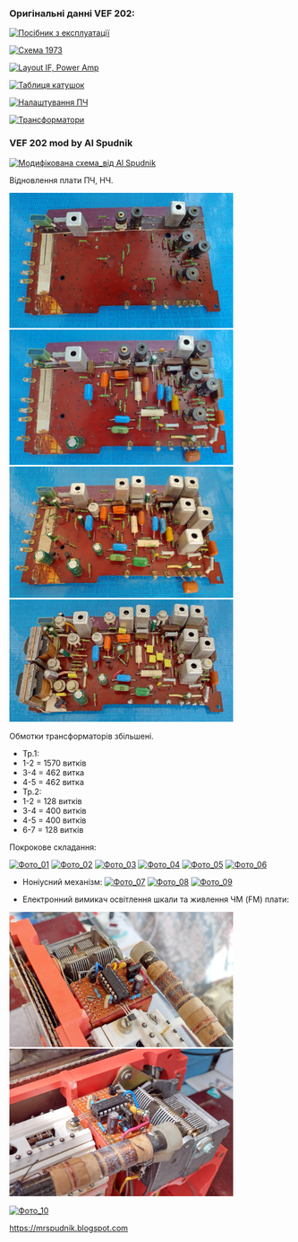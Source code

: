 ### Оригінальні данні VEF 202:

[![Посібник з експлуатації](https://img.shields.io/badge/Посібник%20з%20експлуатації-white.svg )](https://raw.githubusercontent.com/AlSpudnik/VEF-202-mod-by-Al-Spudnik/main/IMG_20230224_120251051.png)

[![Схема 1973](https://img.shields.io/badge/Схема_1973-red.svg )](https://raw.githubusercontent.com/AlSpudnik/VEF-202-mod-by-Al-Spudnik/main/vef202original_scheme.png)

[![Layout IF, Power Amp](https://img.shields.io/badge/Layout-IF,_Power_Amp-orange.svg )](https://raw.githubusercontent.com/AlSpudnik/VEF-202-mod-by-Al-Spudnik/main/vef_layout.jpg)

[![Таблиця катушок](https://img.shields.io/badge/Таблиця_катушок-blue.svg )](https://photos.app.goo.gl/kkhYgLVB2DS3a5Cb8)

[![Налаштування ПЧ](https://img.shields.io/badge/Налаштування_ПЧ-orange.svg )](https://github.com/AlSpudnik/VEF-202-mod-by-Al-Spudnik/blob/main/%D0%9F%D0%BB%D0%B0%D1%82%D0%B0_%D0%9F%D0%A7/%D0%86%D0%BD%D1%84%D0%BE_%D0%BF%D0%BE_%D0%9F%D0%A7.md)

[![Трансформатори](https://img.shields.io/badge/Трансформатори-green.svg )](https://photos.app.goo.gl/AWSZ3xRsBbch4FGx8)


### VEF 202 mod by Al Spudnik

[![Модифікована схема_від Al Spudnik](https://img.shields.io/badge/Модифікована_схема_від-Al_Spudnik-orange.svg )](https://raw.githubusercontent.com/AlSpudnik/VEF-202-mod-by-Al-Spudnik/main/VEF_schem_by_Spudnik.png)

Відновлення плати ПЧ, НЧ. 

<img src="https://raw.githubusercontent.com/AlSpudnik/VEF-202-mod-by-Al-Spudnik/main/%D0%9F%D0%BB%D0%B0%D1%82%D0%B0_%D0%9F%D0%A7/plate01.jpg" width="400">

<img src="https://raw.githubusercontent.com/AlSpudnik/VEF-202-mod-by-Al-Spudnik/main/%D0%9F%D0%BB%D0%B0%D1%82%D0%B0_%D0%9F%D0%A7/plate02.jpg" width="400">

<img src="https://raw.githubusercontent.com/AlSpudnik/VEF-202-mod-by-Al-Spudnik/main/%D0%9F%D0%BB%D0%B0%D1%82%D0%B0_%D0%9F%D0%A7/plate03.jpg" width="400">

<img src="https://raw.githubusercontent.com/AlSpudnik/VEF-202-mod-by-Al-Spudnik/main/%D0%9F%D0%BB%D0%B0%D1%82%D0%B0_%D0%9F%D0%A7/plate04.jpg" width="400">

Обмотки трансформаторів збільшені.
- Тр.1:
- 1-2 = 1570 витків
- 3-4 = 462 витка
- 4-5 = 462 витка
- Тр.2:
- 1-2 = 128 витків
- 3-4 = 400 витків
- 4-5 = 400 витків
- 6-7 = 128 витків

Покрокове складання:

[![Фото_01](https://img.shields.io/badge/Фото_01-orange.svg )](https://photos.app.goo.gl/Qsyrgdiz5srEuc9z5)
[![Фото_02](https://img.shields.io/badge/Фото_02-orange.svg )](https://photos.app.goo.gl/BiwBtk2LWMFu1j3d8)
[![Фото_03](https://img.shields.io/badge/Фото_03-orange.svg )](https://photos.app.goo.gl/8HEDBvSvjd3StXME8)
[![Фото_04](https://img.shields.io/badge/Фото_04-orange.svg )](https://photos.app.goo.gl/XQyDcrhQZX6n9Rkq8)
[![Фото_05](https://img.shields.io/badge/Фото_05-orange.svg )](https://photos.app.goo.gl/BHtVywNG1vEjoxku8)
[![Фото_06](https://img.shields.io/badge/Фото_06-orange.svg )](https://photos.app.goo.gl/dbPZVMjhA3gZBZEZ6)

- Ноніусний механізм:
[![Фото_07](https://img.shields.io/badge/Фото_07-orange.svg )](https://photos.app.goo.gl/DHTExDxR6r9ZCoDA7)
[![Фото_08](https://img.shields.io/badge/Фото_08-orange.svg )](https://photos.app.goo.gl/mVqMcmjk9g773mbN6)
[![Фото_09](https://img.shields.io/badge/Фото_09-orange.svg )](https://photos.app.goo.gl/iMKKS7KNYM4rKzsA6)

- Електронний вимикач освітлення шкали та живлення ЧМ (FM) плати:

<img src="https://raw.githubusercontent.com/AlSpudnik/VEF-202-mod-by-Al-Spudnik/main/electric_keys/repair11.jpg" width="400">

<img src="https://raw.githubusercontent.com/AlSpudnik/VEF-202-mod-by-Al-Spudnik/main/electric_keys/repair12.jpg" width="400">

[![Фото_10](https://img.shields.io/badge/Фото_10-orange.svg )](https://photos.app.goo.gl/bqRQdsnj2Sa8EDQr7)

<https://mrspudnik.blogspot.com>
